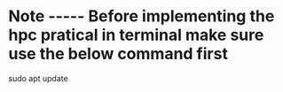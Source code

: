 
# Note ----- Before implementing the hpc pratical in terminal make sure use the below command first 
 sudo apt update
 
 
